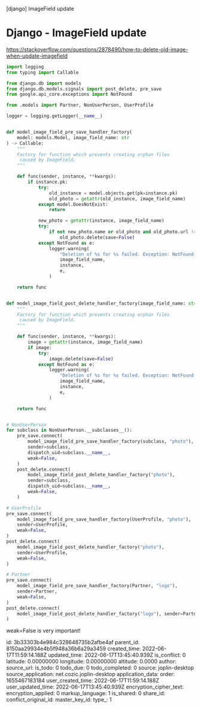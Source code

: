 [django] ImageField update

# Django - ImageField update

https://stackoverflow.com/questions/2878490/how-to-delete-old-image-when-update-imagefield

```python
import logging
from typing import Callable

from django.db import models
from django.db.models.signals import post_delete, pre_save
from google.api_core.exceptions import NotFound

from .models import Partner, NonUserPerson, UserProfile

logger = logging.getLogger(__name__)


def model_image_field_pre_save_handler_factory(
    model: models.Model, image_field_name: str
) -> Callable:
    """
    Factory for function which prevents creating orphan files
     caused by ImageField.
    """

    def func(sender, instance, **kwargs):
        if instance.pk:
            try:
                old_instance = model.objects.get(pk=instance.pk)
                old_photo = getattr(old_instance, image_field_name)
            except model.DoesNotExist:
                return

            new_photo = getattr(instance, image_field_name)
            try:
                if not new_photo.name or old_photo and old_photo.url != new_photo.url:
                    old_photo.delete(save=False)
            except NotFound as e:
                logger.warning(
                    "Deletion of %s for %s failed. Exception: NotFound(%s) ",
                    image_field_name,
                    instance,
                    e,
                )

    return func


def model_image_field_post_delete_handler_factory(image_field_name: str) -> Callable:
    """
    Factory for function which prevents creating orphan files
     caused by ImageField.
    """

    def func(sender, instance, **kwargs):
        image = getattr(instance, image_field_name)
        if image:
            try:
                image.delete(save=False)
            except NotFound as e:
                logger.warning(
                    "Deletion of %s for %s failed. Exception: NotFound(%s) ",
                    image_field_name,
                    instance,
                    e,
                )

    return func


# NonUserPerson
for subclass in NonUserPerson.__subclasses__():
    pre_save.connect(
        model_image_field_pre_save_handler_factory(subclass, "photo"),
        sender=subclass,
        dispatch_uid=subclass.__name__,
        weak=False,
    )
    post_delete.connect(
        model_image_field_post_delete_handler_factory("photo"),
        sender=subclass,
        dispatch_uid=subclass.__name__,
        weak=False,
    )

# UserProfile
pre_save.connect(
    model_image_field_pre_save_handler_factory(UserProfile, "photo"),
    sender=UserProfile,
    weak=False,
)
post_delete.connect(
    model_image_field_post_delete_handler_factory("photo"),
    sender=UserProfile,
    weak=False,
)

# Partner
pre_save.connect(
    model_image_field_pre_save_handler_factory(Partner, "logo"),
    sender=Partner,
    weak=False,
)
post_delete.connect(
    model_image_field_post_delete_handler_factory("logo"), sender=Partner, weak=False
)

```

weak=False is very important!


id: 3b33303b4e984c328648735b2afbe4af
parent_id: 8150aa29934e4b5f948a36b6a29a3459
created_time: 2022-06-17T11:59:14.188Z
updated_time: 2022-06-17T13:45:40.939Z
is_conflict: 0
latitude: 0.00000000
longitude: 0.00000000
altitude: 0.0000
author: 
source_url: 
is_todo: 0
todo_due: 0
todo_completed: 0
source: joplin-desktop
source_application: net.cozic.joplin-desktop
application_data: 
order: 1655467183184
user_created_time: 2022-06-17T11:59:14.188Z
user_updated_time: 2022-06-17T13:45:40.939Z
encryption_cipher_text: 
encryption_applied: 0
markup_language: 1
is_shared: 0
share_id: 
conflict_original_id: 
master_key_id: 
type_: 1